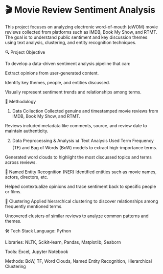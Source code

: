 # 🎬 Movie Review Sentiment Analysis

This project focuses on analyzing electronic word-of-mouth (eWOM) movie reviews collected from platforms such as IMDB, Book My Show, and RTMT. The goal is to understand public sentiment and key discussion themes using text analysis, clustering, and entity recognition techniques.

🔍 Project Objective

To develop a data-driven sentiment analysis pipeline that can:

Extract opinions from user-generated content.

Identify key themes, people, and entities discussed.

Visually represent sentiment trends and relationships among terms.

🧠 Methodology

1. Data Collection
Collected genuine and timestamped movie reviews from IMDB, Book My Show, and RTMT.

Reviews included metadata like comments, source, and review date to maintain authenticity.

2. Data Preprocessing & Analysis
📊 Text Analysis
Used Term Frequency (TF) and Bag of Words (BoW) models to extract high-importance terms.

Generated word clouds to highlight the most discussed topics and terms across reviews.

🧠 Named Entity Recognition (NER)
Identified entities such as movie names, actors, directors, etc.

Helped contextualize opinions and trace sentiment back to specific people or films.

🔗 Clustering
Applied hierarchical clustering to discover relationships among frequently mentioned terms.

Uncovered clusters of similar reviews to analyze common patterns and themes.


🛠 Tech Stack
Language: Python

Libraries: NLTK, Scikit-learn, Pandas, Matplotlib, Seaborn

Tools: Excel, Jupyter Notebook

Methods: BoW, TF, Word Clouds, Named Entity Recognition, Hierarchical Clustering
